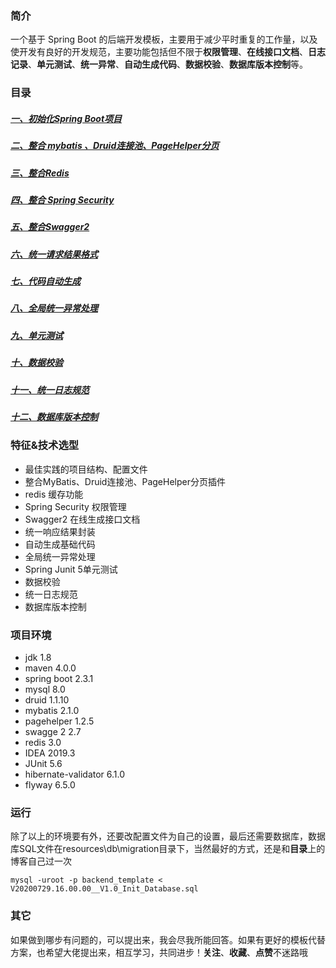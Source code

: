 ### 简介
一个基于 Spring Boot 的后端开发模板，主要用于减少平时重复的工作量，以及使开发有良好的开发规范，主要功能包括但不限于**权限管理**、**在线接口文档**、**日志记录**、**单元测试**、**统一异常**、**自动生成代码**、**数据校验**、**数据库版本控制**等。
### 目录
##### [一、初始化Spring Boot项目](https://blog.csdn.net/qq_22136439/article/details/107464935)
##### [二、整合 mybatis 、Druid连接池、PageHelper分页](https://blog.csdn.net/qq_22136439/article/details/107465401)
##### [三、整合Redis](https://blog.csdn.net/qq_22136439/article/details/107465623)
##### [四、整合 Spring Security](https://blog.csdn.net/qq_22136439/article/details/107465834)
##### [五、整合Swagger2](https://blog.csdn.net/qq_22136439/article/details/107466247)
##### [六、统一请求结果格式](https://blog.csdn.net/qq_22136439/article/details/107466974)
##### [七、代码自动生成](https://blog.csdn.net/qq_22136439/article/details/107467113)
##### [八、全局统一异常处理](https://blog.csdn.net/qq_22136439/article/details/107467519)
##### [九、单元测试](https://blog.csdn.net/qq_22136439/article/details/107467769)
##### [十、数据校验](https://blog.csdn.net/qq_22136439/article/details/107468127)
##### [十一、统一日志规范](https://blog.csdn.net/qq_22136439/article/details/107566953)
##### [十二、数据库版本控制](https://blog.csdn.net/qq_22136439/article/details/107630571)
### 特征&技术选型
- 最佳实践的项目结构、配置文件
- 整合MyBatis、Druid连接池、PageHelper分页插件
- redis 缓存功能
- Spring Security 权限管理
- Swagger2 在线生成接口文档
- 统一响应结果封装
- 自动生成基础代码
- 全局统一异常处理
- Spring Junit 5单元测试
- 数据校验
- 统一日志规范
- 数据库版本控制
### 项目环境
- jdk 1.8
- maven 4.0.0
- spring boot 2.3.1
- mysql 8.0
- druid 1.1.10
- mybatis 2.1.0
- pagehelper 1.2.5
- swagge 2 2.7
- redis 3.0
- IDEA 2019.3
- JUnit 5.6
- hibernate-validator 6.1.0
- flyway 6.5.0
### 运行
除了以上的环境要有外，还要改配置文件为自己的设置，最后还需要数据库，数据库SQL文件在resources\db\migration目录下，当然最好的方式，还是和**目录**上的博客自己过一次
```
mysql -uroot -p backend_template < V20200729.16.00.00__V1.0_Init_Database.sql
```
### 其它
如果做到哪步有问题的，可以提出来，我会尽我所能回答。如果有更好的模板代替方案，也希望大佬提出来，相互学习，共同进步！**关注**、**收藏**、**点赞**不迷路哦
